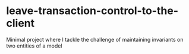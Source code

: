 # leave-transaction-control-to-the-client
Minimal project where I tackle the challenge of maintaining invariants on two entities of a model
